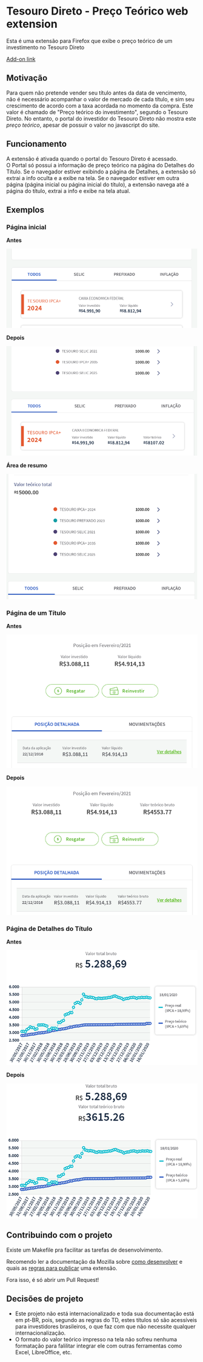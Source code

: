 # Tesouro Direto - Preço Teórico web extension

Esta é uma extensão para Firefox que exibe o preço teórico de um investimento no Tesouro Direto

[Add-on link](https://addons.mozilla.org/en-US/firefox/addon/td-preco-teorico/)

## Motivação

Para quem não pretende vender seu título antes da data de vencimento, não é necessário acompanhar o valor de mercado de cada título, e sim seu crescimento de acordo com a taxa acordada no momento da compra. Este valor é chamado de "Preço teórico do investimento", segundo o Tesouro Direto.
No entanto, o portal do investidor do Tesouro Direto não mostra este *preço teórico*, apesar de possuir o valor no javascript do site.

## Funcionamento

A extensão é ativada quando o portal do Tesouro Direto é acessado.  
O Portal só possui a informação de preço teórico na página do Detalhes do Título. Se o navegador estiver exibindo a página de Detalhes, a extensão só extrai a info oculta e a exibe na tela. Se o navegador estiver em outra página (página inicial ou página inicial do título), a extensão navega até a página do título, extrai a info e exibe na tela atual.

## Exemplos

### Página inicial

**Antes**

![inicial-antes](assets/example-main-before.png)

**Depois**

![inicial-depois](assets/example-main-after.png)

**Área de resumo**

![inicial-resumo](assets/example-main-summary.png)

### Página de um Título

**Antes**

![titulos-antes](assets/example-titles-before.png)

**Depois**

![titulos-depois](assets/example-titles-after.png)

### Página de Detalhes do Título

**Antes**

![detalhes-antes](assets/example-details-before.png)

**Depois**

![detalhes-depois](assets/example-details-after.png)

## Contribuindo com o projeto

Existe um Makefile pra facilitar as tarefas de desenvolvimento.

Recomendo ler a documentação da Mozilla sobre [como desenvolver](https://extensionworkshop.com/documentation/develop/) e quais as [regras para publicar](https://extensionworkshop.com/documentation/publish/) uma extensão.

Fora isso, é só abrir um Pull Request!

## Decisões de projeto

- Este projeto não está internacionalizado e toda sua documentação está em pt-BR, pois, segundo as regras do TD, estes títulos só são acessíveis para investidores brasileiros, o que faz com que não necessite qualquer internacionalização.
- O formato do valor teórico impresso na tela não sofreu nenhuma formatação para falilitar integrar ele com outras ferramentas como Excel, LibreOffice, etc.
